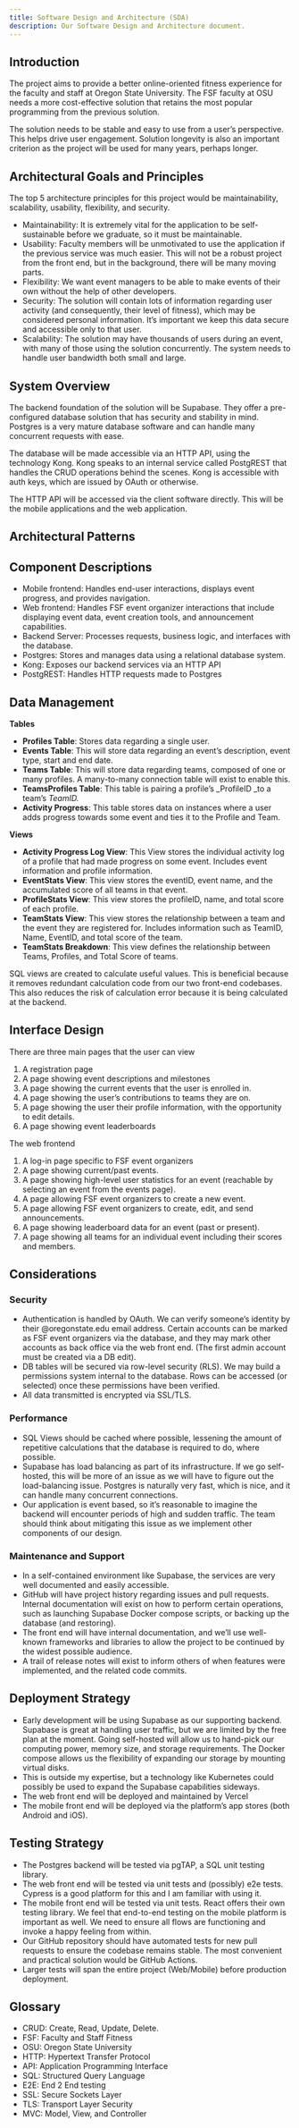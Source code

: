 ```yaml
---
title: Software Design and Architecture (SDA)
description: Our Software Design and Architecture document.
---
```


## Introduction

The project aims to provide a better online-oriented fitness experience for the faculty and staff at Oregon State University. The FSF faculty at OSU needs a more cost-effective solution that retains the most popular programming from the previous solution.

The solution needs to be stable and easy to use from a user’s perspective. This helps drive user engagement. Solution longevity is also an important criterion as the project will be used for many years, perhaps longer.


## Architectural Goals and Principles

The top 5 architecture principles for this project would be maintainability, scalability, usability, flexibility, and security.



* Maintainability: It is extremely vital for the application to be self-sustainable before we graduate, so it must be maintainable.
* Usability: Faculty members will be unmotivated to use the application if the previous service was much easier. This will not be a robust project from the front end, but in the background, there will be many moving parts. 
* Flexibility: We want event managers to be able to make events of their own without the help of other developers.
* Security: The solution will contain lots of information regarding user activity (and consequently, their level of fitness), which may be considered personal information. It’s important we keep this data secure and accessible only to that user.
* Scalability: The solution may have thousands of users during an event, with many of those using the solution concurrently. The system needs to handle user bandwidth both small and large.


## System Overview

The backend foundation of the solution will be Supabase. They offer a pre-configured database solution that has security and stability in mind. Postgres is a very mature database software and can handle many concurrent requests with ease.

The database will be made accessible via an HTTP API, using the technology Kong. Kong speaks to an internal service called PostgREST that handles the CRUD operations behind the scenes. Kong is accessible with auth keys, which are issued by OAuth or otherwise.

The HTTP API will be accessed via the client software directly. This will be the mobile applications and the web application.


## Architectural Patterns


## Component Descriptions



* Mobile frontend: Handles end-user interactions, displays event progress, and provides navigation.
* Web frontend: Handles FSF event organizer interactions that include displaying event data, event creation tools, and announcement capabilities.   
* Backend Server: Processes requests, business logic, and interfaces with the database.
* Postgres: Stores and manages data using a relational database system.
* Kong: Exposes our backend services via an HTTP API
* PostgREST: Handles HTTP requests made to Postgres


## Data Management

**Tables**



* **Profiles Table**: Stores data regarding a single user.
* **Events Table**: This will store data regarding an event’s description, event type, start and end date.
* **Teams Table**: This will store data regarding teams, composed of one or many profiles. A many-to-many connection table will exist to enable this.
* **TeamsProfiles Table**: This table is pairing a profile’s _ProfileID _to a team’s _TeamID._
* **Activity Progress**: This table stores data on instances where a user adds progress towards some event and ties it to the Profile and Team.  

**Views**



* **Activity Progress Log View**: This View stores the individual activity log of a profile that had made progress on some event. Includes event information and profile information. 
* **EventStats View**: This view stores the eventID, event name, and the accumulated score of all teams in that event.
* **ProfileStats View**: This view stores the profileID, name, and total score of each profile. 
* **TeamStats View**: This view stores the relationship between a team and the event they are registered for. Includes information such as TeamID, Name, EventID, and total score of the team. 
* **TeamStats Breakdown**: This view defines the relationship between Teams, Profiles, and Total Score of teams. 

SQL views are created to calculate useful values. This is beneficial because it removes redundant calculation code from our two front-end codebases. This also reduces the risk of calculation error because it is being calculated at the backend.


## Interface Design

There are three main pages that the user can view 



1. A registration page
2. A page showing event descriptions and milestones
3. A page showing the current events that the user is enrolled in.
4. A page showing the user’s contributions to teams they are on.
5. A page showing the user their profile information, with the opportunity to edit details.
6. A page showing event leaderboards

The web frontend



1. A log-in page specific to FSF event organizers
2. A page showing current/past events.
3. A page showing high-level user statistics for an event (reachable by selecting an event from the events page).
4. A page allowing FSF event organizers to create a new event.
5. A page allowing FSF event organizers to create, edit, and send announcements.
6. A page showing leaderboard data for an event (past or present).
7. A page showing all teams for an individual event including their scores and members.


## Considerations


### Security



* Authentication is handled by OAuth. We can verify someone’s identity by their @oregonstate.edu email address. Certain accounts can be marked as FSF event organizers via the database, and they may mark other accounts as back office via the web front end. (The first admin account must be created via a DB edit).
* DB tables will be secured via row-level security (RLS). We may build a permissions system internal to the database. Rows can be accessed (or selected) once these permissions have been verified.
* All data transmitted is encrypted via SSL/TLS.


### Performance



* SQL Views should be cached where possible, lessening the amount of repetitive calculations that the database is required to do, where possible.
* Supabase has load balancing as part of its infrastructure. If we go self-hosted, this will be more of an issue as we will have to figure out the load-balancing issue. Postgres is naturally very fast, which is nice, and it can handle many concurrent connections.
* Our application is event based, so it’s reasonable to imagine the backend will encounter periods of high and sudden traffic. The team should think about mitigating this issue as we implement other components of our design.


### Maintenance and Support



* In a self-contained environment like Supabase, the services are very well documented and easily accessible.
* GitHub will have project history regarding issues and pull requests. Internal documentation will exist on how to perform certain operations, such as launching Supabase Docker compose scripts, or backing up the database (and restoring).
* The front end will have internal documentation, and we’ll use well-known frameworks and libraries to allow the project to be continued by the widest possible audience.
* A trail of release notes will exist to inform others of when features were implemented, and the related code commits.


## Deployment Strategy



* Early development will be using Supabase as our supporting backend. Supabase is great at handling user traffic, but we are limited by the free plan at the moment. Going self-hosted will allow us to hand-pick our computing power, memory size, and storage requirements. The Docker compose allows us the flexibility of expanding our storage by mounting virtual disks.
* This is outside my expertise, but a technology like Kubernetes could possibly be used to expand the Supabase capabilities sideways.
* The web front end will be deployed and maintained by Vercel
* The mobile front end will be deployed via the platform’s app stores (both Android and iOS).


## Testing Strategy



* The Postgres backend will be tested via pgTAP, a SQL unit testing library.
* The web front end will be tested via unit tests and (possibly) e2e tests. Cypress is a good platform for this and I am familiar with using it.
* The mobile front end will be tested via unit tests. React offers their own testing library. We feel that end-to-end testing on the mobile platform is important as well. We need to ensure all flows are functioning and invoke a happy feeling from within.
* Our GitHub repository should have automated tests for new pull requests to ensure the codebase remains stable. The most convenient and practical solution would be GitHub Actions.
* Larger tests will span the entire project (Web/Mobile) before production deployment.


## Glossary



* CRUD: Create, Read, Update, Delete.
* FSF: Faculty and Staff Fitness
* OSU: Oregon State University
* HTTP: Hypertext Transfer Protocol
* API: Application Programming Interface
* SQL: Structured Query Language
* E2E: End 2 End testing
* SSL: Secure Sockets Layer
* TLS: Transport Layer Security
* MVC: Model, View, and Controller